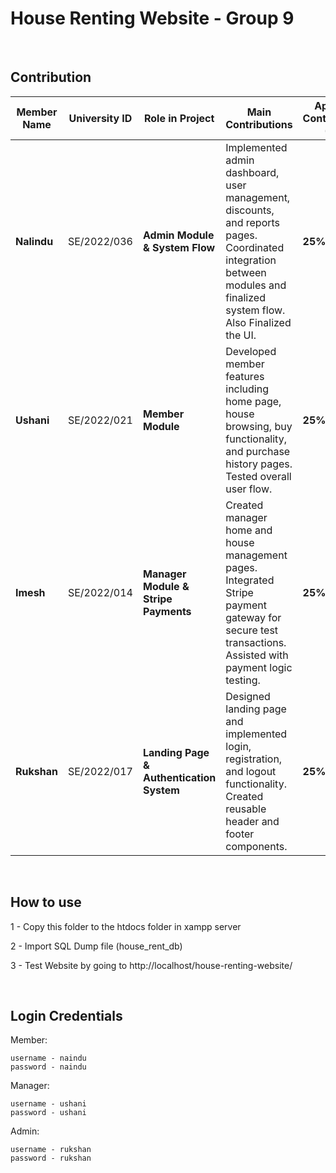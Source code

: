 # House Renting  Website - Group 9

<br>

## Contribution

| Member Name | University ID | Role in Project                          | Main Contributions                                                                                                                                    | Approx. Contribution (%) |
| ----------- | --------------------- | ---------------------------------------- | ----------------------------------------------------------------------------------------------------------------------------------------------------- | ------------------------ |
| **Nalindu** | SE/2022/036 | **Admin Module & System Flow**           | Implemented admin dashboard, user management, discounts, and reports pages. Coordinated integration between modules and finalized system flow. Also Finalized the UI.        | **25%**                  |
| **Ushani**  | SE/2022/021 | **Member Module**                        | Developed member features including home page, house browsing, buy functionality, and purchase history pages. Tested overall user flow.               | **25%**                  |
| **Imesh**   | SE/2022/014 | **Manager Module & Stripe Payments**     | Created manager home and house management pages. Integrated Stripe payment gateway for secure test transactions. Assisted with payment logic testing. | **25%**                  |
| **Rukshan** | SE/2022/017 | **Landing Page & Authentication System** | Designed landing page and implemented login, registration, and logout functionality. Created reusable header and footer components.                   | **25%**                  |


<br>

## How to use 

1 - Copy this folder to the htdocs folder in xampp server

2 - Import SQL Dump file (house_rent_db)

3 - Test Website by going to http://localhost/house-renting-website/

<br>

## Login Credentials
Member:

    username - naindu
    password - naindu

Manager:

    username - ushani
    password - ushani

Admin:

    username - rukshan
    password - rukshan

